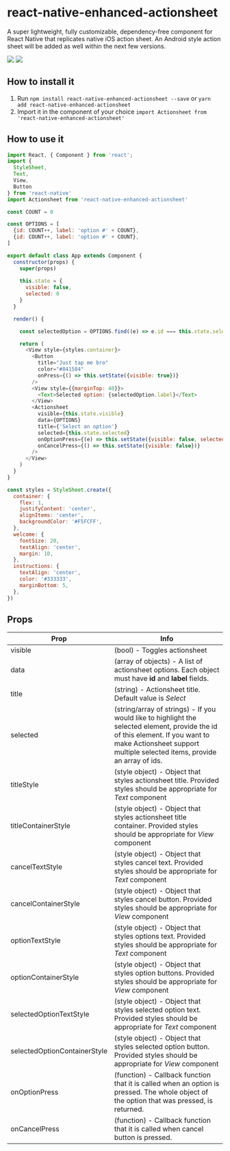 # react-native-enhanced-actionsheet

A super lightweight, fully customizable, dependency-free component for React Native that replicates native iOS action sheet. An Android style action sheet will be added as well within the next few versions.

<div>
  <img src="https://media.giphy.com/media/3oFzlV8xJd8rvElHLW/giphy.gif" />
  <img src="https://media.giphy.com/media/3o752jxkPmWPCjdEiY/giphy.gif" />
</div>


## How to install it
1. Run `npm install react-native-enhanced-actionsheet --save` or `yarn add react-native-enhanced-actionsheet`<br>
2. Import it in the component of your choice `import Actionsheet from 'react-native-enhanced-actionsheet'`

## How to use it
```javascript
import React, { Component } from 'react';
import {
  StyleSheet,
  Text,
  View, 
  Button
} from 'react-native'
import Actionsheet from 'react-native-enhanced-actionsheet'

const COUNT = 0

const OPTIONS = [
  {id: COUNT++, label: 'option #' + COUNT}, 
  {id: COUNT++, label: 'option #' + COUNT}, 
]

export default class App extends Component {
  constructor(props) {
    super(props)
    
    this.state = {
      visible: false,
      selected: 0
    }
  }

  render() {

    const selectedOption = OPTIONS.find((e) => e.id === this.state.selected)

    return (
      <View style={styles.container}>
        <Button
          title="Just tap me bro"
          color="#841584"
          onPress={() => this.setState({visible: true})}
        />
        <View style={{marginTop: 40}}>
          <Text>Selected option: {selectedOption.label}</Text>
        </View>
        <Actionsheet 
          visible={this.state.visible}
          data={OPTIONS} 
          title={'Select an option'}
          selected={this.state.selected}
          onOptionPress={(e) => this.setState({visible: false, selected: e.id})}
          onCancelPress={() => this.setState({visible: false})}
        />
      </View>
    )
  }
}

const styles = StyleSheet.create({
  container: {
    flex: 1,
    justifyContent: 'center',
    alignItems: 'center',
    backgroundColor: '#F5FCFF',
  },
  welcome: {
    fontSize: 20,
    textAlign: 'center',
    margin: 10,
  },
  instructions: {
    textAlign: 'center',
    color: '#333333',
    marginBottom: 5,
  },
})
```

## Props
| Prop                         | Info          |
| ---------------------------- | ------------- |
| visible                      | (bool) - Toggles actionsheet |
| data                         | (array of objects) - A list of actionsheet options. Each object must have **id** and **label** fields. |
| title                        | (string) - Actionsheet title. Default value is *Select* |
| selected                     | (string/array of strings) - If you would like to highlight the selected element, provide the id of this element. If you want to make Actionsheet support multiple selected items, provide an array of ids. |
| titleStyle                   | (style object) - Object that styles actionsheet title. Provided styles should be appropriate for *Text* component |
| titleContainerStyle          | (style object) - Object that styles actionsheet title container. Provided styles should be appropriate for *View* component |
| cancelTextStyle              | (style object) - Object that styles cancel text. Provided styles should be appropriate for *Text* component |
| cancelContainerStyle         | (style object) - Object that styles cancel button. Provided styles should be appropriate for *View* component |
| optionTextStyle              | (style object) - Object that styles options text. Provided styles should be appropriate for *Text* component |
| optionContainerStyle         | (style object) - Object that styles option buttons. Provided styles should be appropriate for *View* component |
| selectedOptionTextStyle      | (style object) - Object that styles selected option text. Provided styles should be appropriate for *Text* component |
| selectedOptionContainerStyle | (style object) - Object that styles selected option button. Provided styles should be appropriate for *View* component |
| onOptionPress | (function) - Callback function that it is called when an option is pressed. The whole object of the option that was pressed, is returned. |
| onCancelPress | (function) - Callback function that it is called when cancel button is pressed. |
